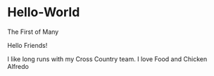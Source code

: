 # Hello-World
The First of Many

Hello Friends!

I like long runs with my Cross Country team. I love Food and Chicken Alfredo 
